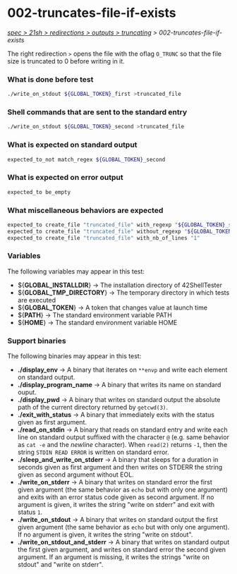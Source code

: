 # 002-truncates-file-if-exists

*[spec > 21sh > redirections > outputs > truncating](..) > 002-truncates-file-if-exists*

The right redirection `>` opens the file with the oflag `O_TRUNC` so that the file size is truncated to 0 before writing in it.
### What is done before test

```bash
./write_on_stdout ${GLOBAL_TOKEN}_first >truncated_file

```

### Shell commands that are sent to the standard entry

```bash
./write_on_stdout ${GLOBAL_TOKEN}_second >truncated_file

```

### What is expected on standard output

```bash
expected_to_not match_regex ${GLOBAL_TOKEN}_second

```

### What is expected on error output

```bash
expected_to be_empty

```

### What miscellaneous behaviors are expected

```bash
expected_to create_file "truncated_file" with_regexp "${GLOBAL_TOKEN}_second"
expected_to create_file "truncated_file" without_regexp "${GLOBAL_TOKEN}_first"
expected_to create_file "truncated_file" with_nb_of_lines "1"

```

### Variables

The following variables may appear in this test:

* ${**GLOBAL_INSTALLDIR**} -> The installation directory of 42ShellTester
* ${**GLOBAL_TMP_DIRECTORY**} -> The temporary directory in which tests are executed
* ${**GLOBAL_TOKEN**} -> A token that changes value at launch time
* ${**PATH**} -> The standard environment variable PATH
* ${**HOME**} -> The standard environment variable HOME

### Support binaries

The following binaries may appear in this test:


* **./display_env** -> A binary that iterates on `**envp` and write each element on standard output.
* **./display_program_name** -> A binary that writes its name on standard ouput.
* **./display_pwd** -> A binary that writes on standard output the absolute path of the current directory returned by `getcwd(3)`.
* **./exit_with_status** -> A binary that immediately exits with the status given as first argument.
* **./read_on_stdin** -> A binary that reads on standard entry and write each line on standard output suffixed with the character `@` (e.g. same behavior as `cat -e` and the *newline* character). When `read(2)` returns `-1`, then the string `STDIN READ ERROR` is written on standard error.
* **./sleep_and_write_on_stderr** -> A binary that sleeps for a duration in seconds given as first argument and then writes on STDERR the string given as second argument without EOL.
* **./write_on_stderr** -> A binary that writes on standard error the first given argument (the same behavior as `echo` but with only one argument) and exits with an error status code given as second argument. If no argument is given, it writes the string "write on stderr" and exit with status `1`.
* **./write_on_stdout** -> A binary that writes on standard output the first given argument (the same behavior as `echo` but with only one argument). If no argument is given, it writes the string "write on stdout".
* **./write_on_stdout_and_stderr** -> A binary that writes on standard output the first given argument, and writes on standard error the second given argument. If an argument is missing, it writes the strings "write on stdout" and "write on stderr".
